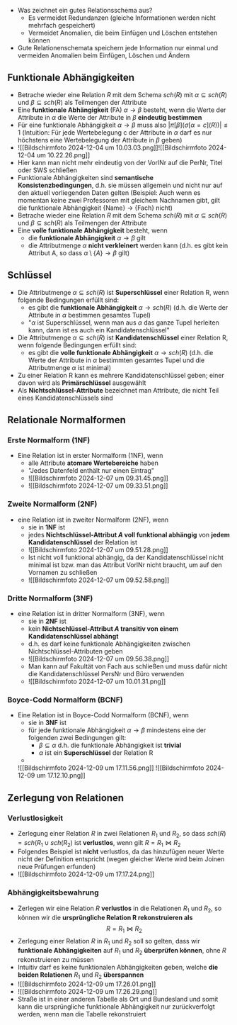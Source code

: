 - Was zeichnet ein gutes Relationsschema aus?
	- Es vermeidet Redundanzen (gleiche Informationen werden nicht mehrfach gespeichert)
	- Vermeidet Anomalien, die beim Einfügen und Löschen entstehen können
-  Gute Relationenschemata speichern jede Information nur einmal und vermeiden Anomalien beim Einfügen, Löschen und Ändern 

## Funktionale Abhängigkeiten
-  Betrache wieder eine Relation $R$ mit dem Schema $sch(R)$ mit $\alpha \subseteq sch(R)$ und $\beta \subseteq sch(R)$ als Teilmengen der Attribute
-  Eine **funktionale Abhängigkeit** (FA) $\alpha \rightarrow \beta$ besteht, wenn die Werte der Attribute in $\alpha$ die Werte der Attribute in $\beta$ **eindeutig bestimmen**
 - Für eine funktionale Abhängigkeit $\alpha \rightarrow \beta$ muss also $|\pi [\beta]( \sigma[\alpha = c](R))|\le 1$ (Intuition: Für jede Wertebelegung c der Attribute in $\alpha$ darf es nur höchstens eine Wertebelegung der Attribute in $\beta$ geben)
 - ![[Bildschirmfoto 2024-12-04 um 10.03.03.png]]![[Bildschirmfoto 2024-12-04 um 10.22.26.png]]
 - Hier kann man nicht mehr eindeutig von der VorlNr auf die PerNr, Titel oder SWS schließen 
 - Funktionale Abhängigkeiten sind **semantische Konsistenzbedingungen**, d.h. sie müssen allgemein und nicht nur auf den aktuell vorliegenden Daten gelten (Beispiel: Auch wenn es momentan keine zwei Professoren mit gleichem Nachnamen gibt, gilt die funktionale Abhängigkeit {Name} $\rightarrow$ {Fach} nicht)
-  Betrache wieder eine Relation $R$ mit dem Schema $sch(R)$ mit $\alpha \subseteq sch(R)$ und $\beta \subseteq sch(R)$ als Teilmengen der Attribute
- Eine **volle funktionale Abhängigkeit** besteht, wenn
	- die **funktionale Abhängigkeit** $\alpha \rightarrow \beta$ gilt
	- die Attributmenge $\alpha$ **nicht verkleinert** werden kann (d.h. es gibt kein Attribut A, so dass $\alpha \setminus \{A\} \rightarrow \beta$ gilt)

## Schlüssel
- Die Attributmenge $\alpha \subseteq sch(R)$ ist **Superschlüssel** einer Relation R, wenn folgende Bedingungen erfüllt sind:
	- es gibt die **funktionale Abhängigkeit** $\alpha \rightarrow sch(R)$ (d.h. die Werte der Attribute in $\alpha$ bestimmen gesamtes Tupel)
	- "$\alpha$ ist Superschlüssel, wenn man aus $\alpha$ das ganze Tupel herleiten kann, dann ist es auch ein Kandidatenschlüssel"
- Die Attributmenge $\alpha \subseteq sch(R)$ ist **Kandidatenschlüssel** einer Relation R, wenn folgende Bedingungen erfüllt sind:
	- es gibt die **volle funktionale Abhängigkeit** $\alpha \rightarrow sch(R)$ (d.h. die Werte der Attribute in $\alpha$ bestimmten gesamtes Tupel und die Attributmenge $\alpha$ ist minimal)
- Zu einer Relation R kann es mehrere Kandidatenschlüssel geben; einer davon wird als **Primärschlüssel** ausgewählt
- Als **Nichtschlüssel-Attribute** bezeichnet man Attribute, die nicht Teil eines Kandidatenschlüssels sind
## Relationale Normalformen 
### **Erste Normalform (1NF)**
- Eine Relation ist in erster Normalform (1NF), wenn
	- alle Attribute **atomare Wertebereiche** haben 
	- "Jedes Datenfeld enthält nur einen Eintrag"
	- ![[Bildschirmfoto 2024-12-07 um 09.31.45.png]]
	- ![[Bildschirmfoto 2024-12-07 um 09.33.51.png]]
### **Zweite Normalform (2NF)**
- eine Relation ist in zweiter Normalform (2NF), wenn
	- sie in **1NF** ist
	- jedes **Nichtschlüssel-Attribut $A$ voll funktional abhängig** von **jedem Kandidatenschlüssel** der Relation ist
	- ![[Bildschirmfoto 2024-12-07 um 09.51.28.png]]
	- Ist nicht voll funktional abhängig, da der Kandidatenschlüssel nicht minimal ist bzw. man das Attribut VorlNr nicht braucht, um auf den Vornamen zu schließen
	- ![[Bildschirmfoto 2024-12-07 um 09.52.58.png]]
### **Dritte Normalform (3NF)**
- eine Relation ist in dritter Normalform (3NF), wenn
	- sie in **2NF** ist
	- kein **Nichtschlüssel-Attribut $A$ transitiv von einem Kandidatenschlüssel abhängt**
	- d.h. es darf keine funktionale Abhängigkeiten zwischen Nichtschlüssel-Attributen geben 
	- ![[Bildschirmfoto 2024-12-07 um 09.56.38.png]]
	- Man kann auf Fakultät von Fach aus schließen und muss dafür nicht die Kandidatenschlüssel PersNr und Büro verwenden 
	- ![[Bildschirmfoto 2024-12-07 um 10.01.31.png]]
### Boyce-Codd Normalform (BCNF)
- Eine Relation ist in Boyce-Codd Normalform (BCNF), wenn
	- sie in **3NF** ist
	- für jede funktionale Abhängigkeit $\alpha \rightarrow \beta$ mindestens eine der folgenden zwei Bedingungen gilt:
		- $\beta \subseteq \alpha$ d.h. die funktionale Abhängigkeit ist **trivial**
		- $\alpha$ ist ein **Superschlüssel** der Relation R 
	- 
	![[Bildschirmfoto 2024-12-09 um 17.11.56.png]]
	![[Bildschirmfoto 2024-12-09 um 17.12.10.png]]

## Zerlegung von Relationen 
### Verlustlosigkeit
- Zerlegung einer Relation $R$ in zwei Relationen $R_{1}$ und $R_{2}$, so dass $sch(R) = sch(R_{1} \cup sch(R_{2})$ ist **verlustlos**, wenn gilt $R = R_{1} \bowtie R_{2}$
- Folgendes Beispiel ist **nicht** verlustlos, da das hinzufügen neuer Werte nicht der Definition entspricht (wegen gleicher Werte wird beim Joinen neue Prüfungen erfunden)
- ![[Bildschirmfoto 2024-12-09 um 17.17.24.png]]
### Abhängigkeitsbewahrung
- Zerlegen wir eine Relation $R$ **verlustlos** in die Relationen $R_{1}$ und $R_{2}$, so können wir die **ursprüngliche Relation R rekonstruieren als** $$R = R_{1} \bowtie R_{2}$$
- Zerlegung einer Relation $R$ in $R_{1}$ und $R_{2}$ soll so gelten, dass wir **funktionale Abhängigkeiten** auf $R_{1}$ und $R_{2}$ **überprüfen können**, ohne $R$ rekonstruieren zu müssen
- Intuitiv darf es keine funktionalen Abhängigkeiten geben, welche **die beiden Relationen** $R_{1}$ und $R_{2}$ **überspannen**
- ![[Bildschirmfoto 2024-12-09 um 17.26.01.png]]
- ![[Bildschirmfoto 2024-12-09 um 17.26.29.png]]
- Straße ist in einer anderen Tabelle als Ort und Bundesland und somit kann die ursprüngliche funktionale Abhängigkeit nur zurückverfolgt werden, wenn man die Tabelle rekonstruiert